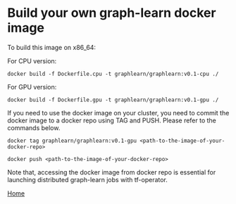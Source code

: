 # Build your own graph-learn docker image

To build this image on x86_64:

For CPU version:
```
docker build -f Dockerfile.cpu -t graphlearn/graphlearn:v0.1-cpu ./
```

For GPU version:
```
docker build -f Dockerfile.gpu -t graphlearn/graphlearn:v0.1-gpu ./
```

If you need to use the docker image on your cluster, you need to commit the docker image to a docker repo using TAG and PUSH. Please refer to the commands below.

```
docker tag graphlearn/graphlearn:v0.1-gpu <path-to-the-image-of-your-docker-repo>

docker push <path-to-the-image-of-your-docker-repo>
```

Note that, accessing the docker image from docker repo is essential for launching distributed graph-learn jobs with tf-operator.

[Home](../README.md)
